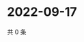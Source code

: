 # 2022-09-17

共 0 条

<!-- BEGIN WEIBO -->
<!-- 最后更新时间 Sat Sep 17 2022 04:01:28 GMT+0800 (China Standard Time) -->

<!-- END WEIBO -->
